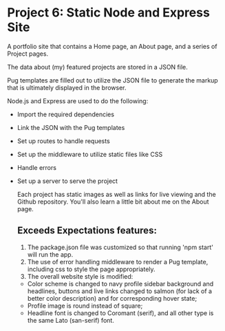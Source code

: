 # Project 6: Static Node and Express Site
A portfolio site that contains a Home page, an About page,  and a series of Project pages.

The data about (my) featured projects are stored in a JSON file.

Pug templates are filled out to utilize the JSON file to generate the markup that is ultimately displayed in the browser.

Node.js and Express are used to do the following:
* Import the required dependencies
* Link the JSON with the Pug templates
* Set up routes to handle requests
* Set up the middleware to utilize static files like CSS
* Handle errors
* Set up a server to serve the project
  
  Each project has static images as well as links for live viewing and the Github repository.
  You'll also learn a little bit about me on the About page.
  
  ## Exceeds Expectations features:
  1) The package.json file was customized so that running 'npm start' will run the app.
  2) The use of error handling middleware to render a Pug template, including css to style the page appropriately.
  3) The overall website style is modified:
  * Color scheme is changed to navy profile sidebar background and headlines, buttons and live links changed to salmon (for lack of a better color description) and for corresponding hover state;
  * Profile image is round instead of square;
  * Headline font is changed to Coromant (serif), and all other type is the same Lato (san-serif) font.
  
